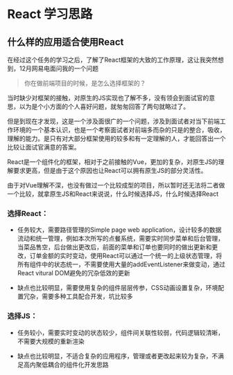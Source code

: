 # React 学习思路

## 什么样的应用适合使用React

在经过这个任务的学习之后，了解了React框架的大致的工作原理，这让我突然想到，12月网易电面问我的一个问题

> 你在做前端项目的时候，是怎么选择框架的？

当时缺少对框架的接触，对原生的JS实现也了解不多，没有领会到面试官的意思，以为是个小方面的个人喜好问题，就匆匆回答了两句就略过了。

但是到现在才发现，这是一个涉及面很广的一个问题，涉及到面试者对当下前端工作环境的一个基本认识，也是一个考察面试者对前端多而杂的只是的整合，吸收，理解的能力。是只有对大部分框架使用的较多和有一定理解的人，才能回答出一个比较让面试官满意的答案。

React是一个组件化的框架，相对于之前接触的Vue，更加的复杂，对原生JS的理解要求更高，但是由于这个原因也让React可以拥有原生JS的部分灵活性。

由于对Vue理解不深，也没有做过一个比较成型的项目，所以暂时还无法将二者做一个比较，就拿原生JS和React来说说，什么时候选择JS，什么时候选择React

### 选择React：

- 任务较大，需要路径管理的Simple page web application，设计较多的数据流动和统一管理，例如本次所写的点餐系统，需要实时同步菜单和后台管理，当菜品售空，后台做出更改后，前面的菜单和订单也要同时的做出更新和更改，订单金额的实时变动，使用React可以通过一个统一的上级状态管理，将所有组件中的状态统一，不需要使用大量的addEventListener来做变动，通过React vitural DOM避免的冗杂低效的更新

- 缺点也比较明显，需要使用复杂的组件层层传参，CSS动画设置复杂，环境配置冗杂，需要多种工具配合开发，坑比较多

### 选择JS：

- 任务较小，需要实时变动的状态较少，组件间关联性较弱，代码逻辑较清晰，不需要大规模的重新渲染

- 缺点也比较明显，不适合复杂的应用程序，管理或者更改起来较为复杂，不满足高内聚低耦合的组件化开发思路